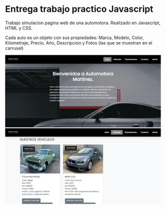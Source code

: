 <!DOCTYPE html>
<html lang="en">
<head>
    <meta charset="UTF-8">
    <meta http-equiv="X-UA-Compatible" content="IE=edge">
    <meta name="viewport" content="width=device-width, initial-scale=1.0">
    <link rel="stylesheet" href="css/style.css" />
    <meta name="description" content="Trabajo entrega curso Javascript - Coderhouse">
    <meta name="keywords" cotent="javascript, html, coderhouse,css,sass" >

</head>
<body>
    <p><h1>Entrega trabajo practico Javascript</h1></p>
    <p>Trabajo simulacion pagina web de una automotora. Realizado en Javascript, HTML y CSS.</p>
    <p>Cada auto es un objeto con sus propiedades: Marca, Modelo, Color, Kilometraje, Precio, Año, Descripcion y Fotos (las que se muestran en el carrusel)</p>
    <img src="img/screenshot.png" alt="Captura de pantalla Principal">
    <img src="img/screenshot1.png" alt="Captura de venta de Autos">
</body>
</html>